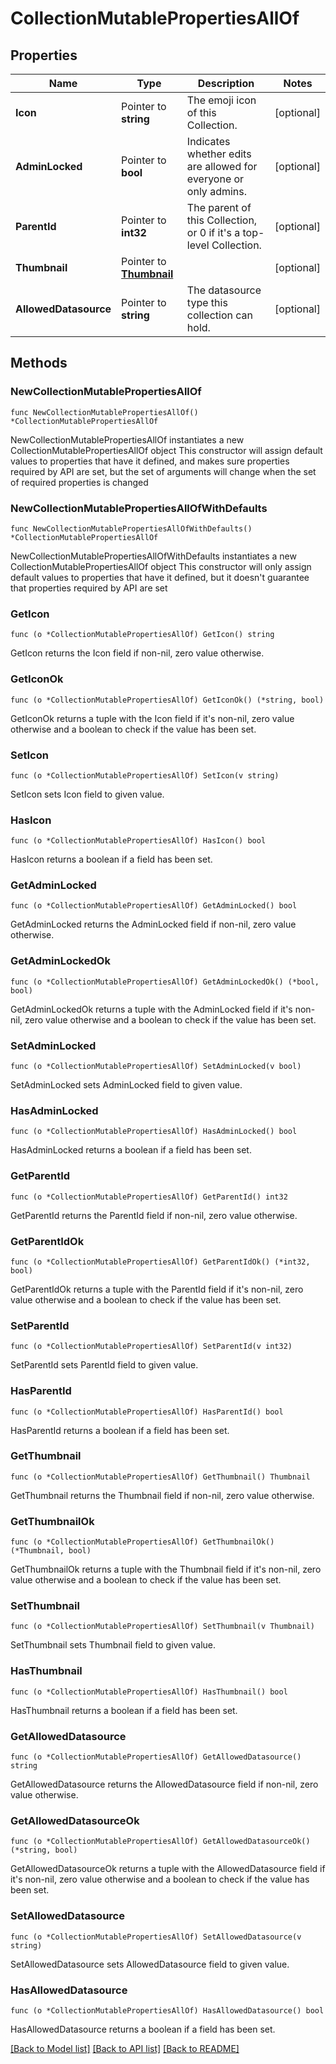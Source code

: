 # CollectionMutablePropertiesAllOf

## Properties

Name | Type | Description | Notes
------------ | ------------- | ------------- | -------------
**Icon** | Pointer to **string** | The emoji icon of this Collection. | [optional] 
**AdminLocked** | Pointer to **bool** | Indicates whether edits are allowed for everyone or only admins. | [optional] 
**ParentId** | Pointer to **int32** | The parent of this Collection, or 0 if it&#39;s a top-level Collection. | [optional] 
**Thumbnail** | Pointer to [**Thumbnail**](Thumbnail.md) |  | [optional] 
**AllowedDatasource** | Pointer to **string** | The datasource type this collection can hold. | [optional] 

## Methods

### NewCollectionMutablePropertiesAllOf

`func NewCollectionMutablePropertiesAllOf() *CollectionMutablePropertiesAllOf`

NewCollectionMutablePropertiesAllOf instantiates a new CollectionMutablePropertiesAllOf object
This constructor will assign default values to properties that have it defined,
and makes sure properties required by API are set, but the set of arguments
will change when the set of required properties is changed

### NewCollectionMutablePropertiesAllOfWithDefaults

`func NewCollectionMutablePropertiesAllOfWithDefaults() *CollectionMutablePropertiesAllOf`

NewCollectionMutablePropertiesAllOfWithDefaults instantiates a new CollectionMutablePropertiesAllOf object
This constructor will only assign default values to properties that have it defined,
but it doesn't guarantee that properties required by API are set

### GetIcon

`func (o *CollectionMutablePropertiesAllOf) GetIcon() string`

GetIcon returns the Icon field if non-nil, zero value otherwise.

### GetIconOk

`func (o *CollectionMutablePropertiesAllOf) GetIconOk() (*string, bool)`

GetIconOk returns a tuple with the Icon field if it's non-nil, zero value otherwise
and a boolean to check if the value has been set.

### SetIcon

`func (o *CollectionMutablePropertiesAllOf) SetIcon(v string)`

SetIcon sets Icon field to given value.

### HasIcon

`func (o *CollectionMutablePropertiesAllOf) HasIcon() bool`

HasIcon returns a boolean if a field has been set.

### GetAdminLocked

`func (o *CollectionMutablePropertiesAllOf) GetAdminLocked() bool`

GetAdminLocked returns the AdminLocked field if non-nil, zero value otherwise.

### GetAdminLockedOk

`func (o *CollectionMutablePropertiesAllOf) GetAdminLockedOk() (*bool, bool)`

GetAdminLockedOk returns a tuple with the AdminLocked field if it's non-nil, zero value otherwise
and a boolean to check if the value has been set.

### SetAdminLocked

`func (o *CollectionMutablePropertiesAllOf) SetAdminLocked(v bool)`

SetAdminLocked sets AdminLocked field to given value.

### HasAdminLocked

`func (o *CollectionMutablePropertiesAllOf) HasAdminLocked() bool`

HasAdminLocked returns a boolean if a field has been set.

### GetParentId

`func (o *CollectionMutablePropertiesAllOf) GetParentId() int32`

GetParentId returns the ParentId field if non-nil, zero value otherwise.

### GetParentIdOk

`func (o *CollectionMutablePropertiesAllOf) GetParentIdOk() (*int32, bool)`

GetParentIdOk returns a tuple with the ParentId field if it's non-nil, zero value otherwise
and a boolean to check if the value has been set.

### SetParentId

`func (o *CollectionMutablePropertiesAllOf) SetParentId(v int32)`

SetParentId sets ParentId field to given value.

### HasParentId

`func (o *CollectionMutablePropertiesAllOf) HasParentId() bool`

HasParentId returns a boolean if a field has been set.

### GetThumbnail

`func (o *CollectionMutablePropertiesAllOf) GetThumbnail() Thumbnail`

GetThumbnail returns the Thumbnail field if non-nil, zero value otherwise.

### GetThumbnailOk

`func (o *CollectionMutablePropertiesAllOf) GetThumbnailOk() (*Thumbnail, bool)`

GetThumbnailOk returns a tuple with the Thumbnail field if it's non-nil, zero value otherwise
and a boolean to check if the value has been set.

### SetThumbnail

`func (o *CollectionMutablePropertiesAllOf) SetThumbnail(v Thumbnail)`

SetThumbnail sets Thumbnail field to given value.

### HasThumbnail

`func (o *CollectionMutablePropertiesAllOf) HasThumbnail() bool`

HasThumbnail returns a boolean if a field has been set.

### GetAllowedDatasource

`func (o *CollectionMutablePropertiesAllOf) GetAllowedDatasource() string`

GetAllowedDatasource returns the AllowedDatasource field if non-nil, zero value otherwise.

### GetAllowedDatasourceOk

`func (o *CollectionMutablePropertiesAllOf) GetAllowedDatasourceOk() (*string, bool)`

GetAllowedDatasourceOk returns a tuple with the AllowedDatasource field if it's non-nil, zero value otherwise
and a boolean to check if the value has been set.

### SetAllowedDatasource

`func (o *CollectionMutablePropertiesAllOf) SetAllowedDatasource(v string)`

SetAllowedDatasource sets AllowedDatasource field to given value.

### HasAllowedDatasource

`func (o *CollectionMutablePropertiesAllOf) HasAllowedDatasource() bool`

HasAllowedDatasource returns a boolean if a field has been set.


[[Back to Model list]](../README.md#documentation-for-models) [[Back to API list]](../README.md#documentation-for-api-endpoints) [[Back to README]](../README.md)


